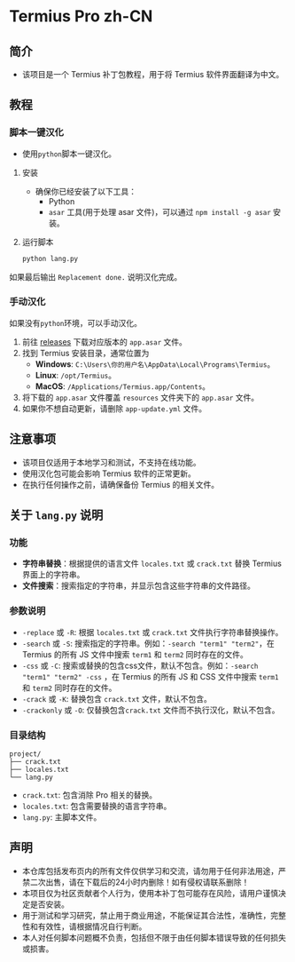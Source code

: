 # Termius Pro zh-CN

## 简介

- 该项目是一个 Termius 补丁包教程，用于将 Termius 软件界面翻译为中文。

## 教程

### 脚本一键汉化

- 使用`python`脚本一键汉化。

1. 安装

    - 确保你已经安装了以下工具：
        - Python
        - `asar` 工具(用于处理 asar 文件)，可以通过 `npm install -g asar` 安装。

2. 运行脚本
    ```sh
    python lang.py
    ```

如果最后输出 `Replacement done.` 说明汉化完成。

### 手动汉化

如果没有`python`环境，可以手动汉化。

1. 前往 [releases](https://github.com/ArcSurge/Termius-Pro-zh_CN/releases) 下载对应版本的 `app.asar` 文件。
2. 找到 Termius 安装目录，通常位置为
    - **Windows**: `C:\Users\你的用户名\AppData\Local\Programs\Termius`。
    - **Linux**: `/opt/Termius`。
    - **MacOS**: `/Applications/Termius.app/Contents`。
3. 将下载的 `app.asar` 文件覆盖 `resources` 文件夹下的 `app.asar` 文件。
4. 如果你不想自动更新，请删除 `app-update.yml` 文件。

## 注意事项

- 该项目仅适用于本地学习和测试，不支持在线功能。
- 使用汉化包可能会影响 Termius 软件的正常更新。
- 在执行任何操作之前，请确保备份 Termius 的相关文件。

## 关于 `lang.py` 说明

### 功能

- **字符串替换**：根据提供的语言文件 `locales.txt` 或 `crack.txt` 替换 Termius 界面上的字符串。
- **文件搜索**：搜索指定的字符串，并显示包含这些字符串的文件路径。

### 参数说明

- `-replace` 或 `-R`: 根据 `locales.txt` 或 `crack.txt` 文件执行字符串替换操作。
- `-search` 或 `-S`: 搜索指定的字符串。例如：`-search "term1" "term2"`，在 Termius 的所有 JS 文件中搜索 `term1` 和 `term2` 同时存在的文件。
- `-css` 或 `-C`: 搜索或替换的包含css文件，默认不包含。例如：`-search "term1" "term2" -css` ，在 Termius 的所有 JS 和 CSS 文件中搜索 `term1` 和 `term2` 同时存在的文件。
- `-crack` 或 `-K`: 替换包含 `crack.txt` 文件，默认不包含。
- `-crackonly` 或 `-O`: 仅替换包含`crack.txt` 文件而不执行汉化，默认不包含。
### 目录结构

```
project/
├── crack.txt
├── locales.txt
└── lang.py
```

- `crack.txt`: 包含消除 Pro 相关的替换。
- `locales.txt`: 包含需要替换的语言字符串。
- `lang.py`: 主脚本文件。

## 声明

- 本仓库包括发布页内的所有文件仅供学习和交流，请勿用于任何非法用途，严禁二次出售，请在下载后的24小时内删除！如有侵权请联系删除！
- 本项目仅为社区贡献者个人行为，使用本补丁包可能存在风险，请用户谨慎决定是否安装。
- 用于测试和学习研究，禁止用于商业用途，不能保证其合法性，准确性，完整性和有效性，请根据情况自行判断。
- 本人对任何脚本问题概不负责，包括但不限于由任何脚本错误导致的任何损失或损害。